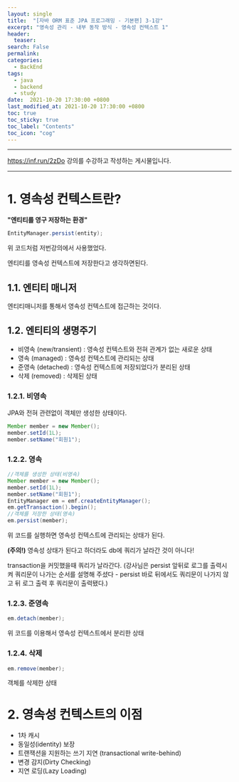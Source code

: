 ```yaml
---
layout: single
title:  "[자바 ORM 표준 JPA 프로그래밍 - 기본편] 3-1강"
excerpt: "영속성 관리 - 내부 동작 방식 - 영속성 컨텍스트 1"
header:
  teaser: 
search: False
permalink:
categories: 
  - BackEnd
tags:
  - java
  - backend
  - study
date:  2021-10-20 17:30:00 +0800
last_modified_at: 2021-10-20 17:30:00 +0800
toc: true
toc_sticky: true
toc_label: "Contents"
toc_icon: "cog"
---
```

---

https://inf.run/2zDo 강의를 수강하고 작성하는 게시물입니다.

---

# 1. 영속성 컨텍스트란?

**"엔티티를 영구 저장하는 환경"**

```java
EntityManager.persist(entity);
```

위 코드처럼 저번강의에서 사용했었다.

엔티티를 영속성 컨텍스트에 저장한다고 생각하면된다.

## 1.1. 엔티티 매니저

엔티티매니저를 통해서 영속성 컨텍스트에 접근하는 것이다.

## 1.2. 엔티티의 생명주기

- 비영속 (new/transient) : 영속성 컨텍스트와 전혀 관계가 없는 새로운 상태
- 영속 (managed) : 영속성 컨텍스트에 관리되는 상태
- 준영속 (detached) : 영속성 컨텍스트에 저장되었다가 분리된 상태
- 삭제 (removed) : 삭제된 상태

### 1.2.1. 비영속

JPA와 전혀 관련없이 객체만 생성한 상태이다.

```java
Member member = new Member();
member.setId(1L);
member.setName("회원1");
```

### 1.2.2. 영속

```java
//객체를 생성한 상태(비영속)
Member member = new Member();
member.setId(1L);
member.setName("회원1");
EntityManager em = emf.createEntityManager();
em.getTransaction().begin();
//객체를 저장한 상태(영속)
em.persist(member);
```
위 코드를 실행하면 영속성 컨텍스트에 관리되는 상태가 된다.

**(주의!)** 영속성 상태가 된다고 하더라도 db에 쿼리가 날라간 것이 아니다! 

transaction을 커밋했을때 쿼리가 날라간다.
(강사님은 persist 앞뒤로 로그를 출력시켜 쿼리문이 나가는 순서를 설명해 주셨다 - persist 바로 뒤에서도 쿼리문이 나가지 않고 뒤 로그 출력 후 쿼리문이 출력됐다.)

### 1.2.3. 준영속

```java
em.detach(member);
```
위 코드를 이용해서 영속성 컨텍스트에서 분리한 상태

### 1.2.4. 삭제

```java
em.remove(member);
```

객체를 삭제한 상태

# 2. 영속성 컨텍스트의 이점

- 1차 캐시
- 동일성(identity) 보장
- 트랜잭션을 지원하는 쓰기 지연 (transactional write-behind)
- 변경 감지(Dirty Checking) 
- 지연 로딩(Lazy Loading)
